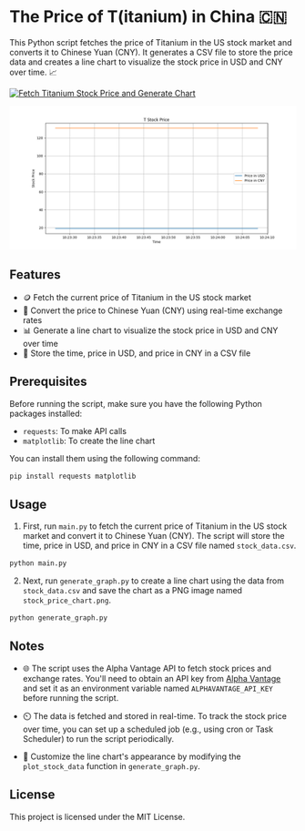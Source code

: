 # The Price of T(itanium) in China 🇨🇳

This Python script fetches the price of Titanium in the US stock market and converts it to Chinese Yuan (CNY). It generates a CSV file to store the price data and creates a line chart to visualize the stock price in USD and CNY over time. 📈

[![Fetch Titanium Stock Price and Generate Chart](https://github.com/jacobyoby/priceoftea/actions/workflows/main.yml/badge.svg?branch=master)](https://github.com/jacobyoby/priceoftea/actions/workflows/main.yml)

![Titanium Stock Price Chart](stock_price_chart.png)


## Features

- 🪙 Fetch the current price of Titanium in the US stock market
- 💱 Convert the price to Chinese Yuan (CNY) using real-time exchange rates
- 📊 Generate a line chart to visualize the stock price in USD and CNY over time
- 📝 Store the time, price in USD, and price in CNY in a CSV file

## Prerequisites

Before running the script, make sure you have the following Python packages installed:

- `requests`: To make API calls
- `matplotlib`: To create the line chart

You can install them using the following command:

```bash
pip install requests matplotlib
```

## Usage

1. First, run `main.py` to fetch the current price of Titanium in the US stock market and convert it to Chinese Yuan (CNY). The script will store the time, price in USD, and price in CNY in a CSV file named `stock_data.csv`.

```bash
python main.py
```

2. Next, run `generate_graph.py` to create a line chart using the data from `stock_data.csv` and save the chart as a PNG image named `stock_price_chart.png`.

```bash
python generate_graph.py
```

## Notes

- 🌐 The script uses the Alpha Vantage API to fetch stock prices and exchange rates. You'll need to obtain an API key from [Alpha Vantage](https://www.alphavantage.co/support/#api-key) and set it as an environment variable named `ALPHAVANTAGE_API_KEY` before running the script.

- ⏲️ The data is fetched and stored in real-time. To track the stock price over time, you can set up a scheduled job (e.g., using cron or Task Scheduler) to run the script periodically.

- 🎨 Customize the line chart's appearance by modifying the `plot_stock_data` function in `generate_graph.py`.

## License

This project is licensed under the MIT License.
